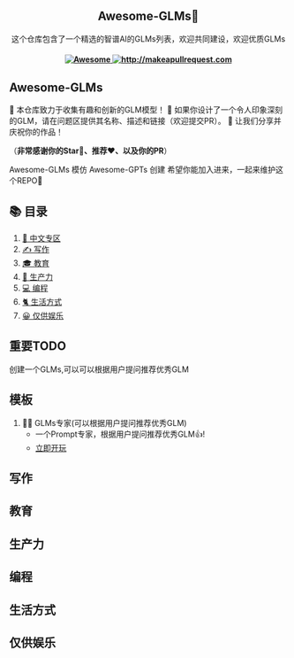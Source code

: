 <div align="center">
  <h2 align="center">Awesome-GLMs🦄 </h2>
  
  <p align="center">
    <p align="center"> 这个仓库包含了一个精选的智谱AI的GLMs列表，欢迎共同建设，欢迎优质GLMs</p>
  </p>
  <h4 align="center">
    <a href="https://awesome.re">
      <img src="https://awesome.re/badge.svg" alt="Awesome" />
    </a>
    <a href="http://makeapullrequest.com">
      <img src="https://img.shields.io/badge/PRs-welcome-brightgreen.svg?style=flat-square" alt="http://makeapullrequest.com" />
    </a>
  </h4>
</div>

## Awesome-GLMs
🎉 本仓库致力于收集有趣和创新的GLM模型！
📝 如果你设计了一个令人印象深刻的GLM，请在问题区提供其名称、描述和链接（欢迎提交PR）。
🚀 让我们分享并庆祝你的作品！

（**非常感谢你的Star🌟、推荐❤️、以及你的PR**）

Awesome-GLMs 模仿 Awesome-GPTs 创建 
希望你能加入进来，一起来维护这个REPO🥳

## 📚 目录
1. [🏮 中文专区](#中文专区)
2. [✍️ 写作](#写作)
3. [🎓 教育](#教育)
4. [🎯 生产力](#生产力)
5. [💻 编程](#编程)
6. [🐈 生活方式](#生活方式)
7. [😀 仅供娱乐](#仅供娱乐)

## 重要TODO
创建一个GLMs,可以可以根据用户提问推荐优秀GLM

## 模板
1. 👍🏻 GLMs专家(可以根据用户提问推荐优秀GLM)
   - 一个Prompt专家，根据用户提问推荐优秀GLM👍!
   - [立即开玩]()

## 写作


## 教育

## 生产力

   
## 编程


## 生活方式


## 仅供娱乐
